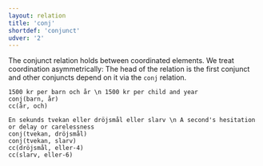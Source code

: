 ```yaml
---
layout: relation
title: 'conj'
shortdef: 'conjunct'
udver: '2'
---
```


The conjunct relation holds between coordinated elements. We treat
coordination asymmetrically: The head of the relation is the first
conjunct and other conjuncts depend on it via the `conj` relation.

~~~ sdparse
1500 kr per barn och år \n 1500 kr per child and year
conj(barn, år)
cc(år, och)
~~~

~~~ sdparse
En sekunds tvekan eller dröjsmål eller slarv \n A second's hesitation or delay or carelessness
conj(tvekan, dröjsmål)
conj(tvekan, slarv)
cc(dröjsmål, eller-4)
cc(slarv, eller-6)
~~~
<!-- Interlanguage links updated Po 6. listopadu 2023, 21:42:41 CET -->
